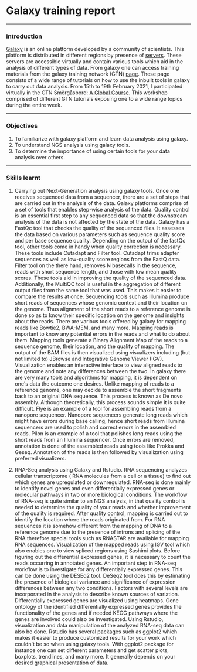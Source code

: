 # **Galaxy training report**

---
### **Introduction**

[Galaxy](https://galaxyproject.org/community/) is an online platform developed by a community of scientists. This platform is distributed in different regions by presence of [servers](https://galaxyproject.org/usegalaxy/). These servers are accessible virtually and contain various tools which aid in the analysis of different types of data. From galaxy one can access training materials from the galaxy training network (GTN) [page](https://training.galaxyproject.org/). These page consists  of a wide range of tutorials on how to use the inbuilt tools in galaxy to carry out data analysis. From 15th to 19th February 2021, I participated virtually in the GTN Smörgåsbord: [A Global Course](https://training.galaxyproject.org/training-material/smorgasbord.html). This workshop comprised of different GTN tutorials exposing one to a wide range topics during the entire week.

---

### **Objectives**
1. To familiarize with galaxy platform and learn data analysis using galaxy.
2. To understand NGS analysis using galaxy tools.
3. To determine the importance of using certain tools for your data analysis over others.

---

### **Skills learnt**

1. Carrying out Next-Generation analysis using galaxy tools.
   Once one receives sequenced data from a sequencer, there are a set of steps that are carried out in the analysis of the data. Galaxy platforms comprise of a set of tools that enables step-wise analysis of the data. Quality control is an essential first step to any sequenced data so that the downstream analysis of the data is not affected by the state of the data. Galaxy has a FastQc tool that checks the quality of the sequenced files. It assesses the data based on various parameters such as sequence quality score and per base sequence quality. Depending on the output of the fastQc tool, other tools come in handy when quality correction is necessary. These tools include Cutadapt and Filter tool. Cutadapt trims adapter sequences as well as low-quality score regions from the FastQ data. Filter tool on the there hand, removes N basecalls in the sequence, reads with short sequence length, and those with low mean quality scores. These tools aid in improving the quality of the sequenced data. Additionally, the MultiQC tool is useful in the aggregation of different output files from the same tool that was used. This makes it easier to compare the results at once.
   Sequencing tools such as Illumina produce short reads of sequences whose genomic context and their location on the genome. Thus alignment of the short reads to a reference genome is done so as to know their specific location on the genome and insights about the reads. There are various tools offered by galaxy for mapping reads like Bowtie2, BWA-MEM, and many more. Mapping reads is important to know any potential errors in the reads and what to do about them. Mapping tools generate a Binary Alignment Map of the reads to a sequence genome, their location, and the quality of mapping. The output of the BAM files is then visualized using visualizers including (but not limited to) JBrowse and Integrative Genome Viewer (IGV). Visualization enables an interactive interface to view aligned reads to the genome and note any differences between the two. In galaxy there are very many tools and algorithms for mapping, it is dependent on one's data the outcome one desires.
    Unlike mapping of reads to a reference genome, one may decide to assemble the short fragments back to an original DNA sequence. This process is known as De novo assembly. Although theoretically, this process sounds simple it is quite difficult. Flye is an example of a tool for assembling reads from a nanopore sequencer. Nanopore sequencers generate long reads which might have errors during base calling, hence short reads from Illumina sequencers are used to polish and correct errors in the assembled reads. Pilon is an example of a tool that polishes long reads using the short reads from an Illumina sequencer. Once errors are removed, annotation is done of the assembled reads using tools like Prokka and Geseq. Annotation of the reads is then followed by visualization using preferred visualizers.
	
2. RNA-Seq analysis using Galaxy and Rstudio.
   RNA sequencing analyzes cellular transcriptome ( RNA molecules from a cell or a tissue) to find out which genes are upregulated or downregulated. RNA-seq is done mainly to identify novel genes and even differentially expressed genes or molecular pathways in two or more biological conditions. The workflow of RNA-seq is quite similar to an NGS analysis, in that quality control is needed to determine the quality of your reads and whether improvement of the quality is required. After quality control, mapping is carried out to identify the location where the reads originated from. For RNA sequences it is somehow different from the mapping of DNA to a reference genome due to the presence of introns and splicing of the RNA therefore special tools such as RNASTAR are available for mapping RNA sequences. Visualization of the mapped reads using IGV tool which also enables one to view spliced regions using Sashimi plots. Before figuring out the differential expressed genes, it is necessary to count the reads occurring in annotated genes.
   An important step in RNA-seq workflow is to investigate for any differentially expressed genes. This can be done using the DESEq2 tool. DeSeq2 tool does this by estimating the presence of biological variance and significance of expression differences between any two conditions. Factors with several levels are incorporated in the analysis to describe known sources of variation. Differentially expressed genes are visualized using heatmaps. Gene ontology of the identified differentially expressed genes provides the functionality of the genes and if needed KEGG pathways where the genes are involved could also be investigated. Using Rstudio, visualization and data manipulation of the analyzed RNA-seq data can also be done. Rstudio has several packages such as ggplot2 which makes it easier to produce customized results for your work which couldn't be so when using galaxy tools. With ggplot2 package for instance one can set different parameters and get scatter plots, boxplots, trendlines, and many more. It generally depends on your desired graphical presentation of data. 




